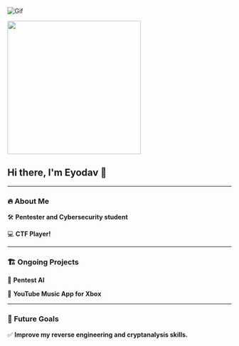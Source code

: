 ![Gif](https://media1.giphy.com/media/v1.Y2lkPTc5MGI3NjExbHlhcGt2MGZyNGU3bnNhandrOGg1bzhtbWdoenQ2dHdzY29rbHNraCZlcD12MV9pbnRlcm5hbF9naWZfYnlfaWQmY3Q9Zw/EaEWuES5SDSpcnOlRt/giphy.gif)

<img src="https://www.icegif.com/wp-content/uploads/2023/05/icegif-565.gif" width="300px">

## Hi there, I'm Eyodav 👋  

---

### 🔥 About Me  

🛠 **Pentester and Cybersecurity student**  

💻 **CTF Player!**  

---

### 🏗️ Ongoing Projects  

🚀 **Pentest AI**  

🎵 **YouTube Music App for Xbox**  

---

### 🎯 Future Goals  

✅ **Improve my reverse engineering and cryptanalysis skills.**  
